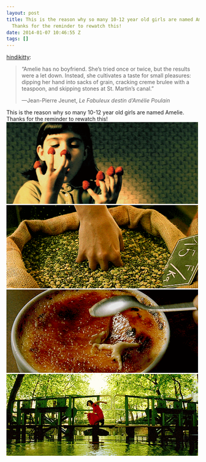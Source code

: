 ```yaml
---
layout: post
title: This is the reason why so many 10-12 year old girls are named Amelie.
  Thanks for the reminder to rewatch this!
date: 2014-01-07 10:46:55 Z
tags: []
---
```

[hindikitty](http://hindikitty.tumblr.com/post/44713474953/amelie-has-no-boyfriend-shes-tried-once-or):

> “Amelie has no boyfriend. She’s tried once or twice, but the results were a let down. Instead, she cultivates a taste for small pleasures: dipping her hand into sacks of grain, cracking creme brulee with a teaspoon, and skipping stones at St. Martin’s canal.”
> 
> —Jean-Pierre Jeunet, _Le Fabuleux destin d’Amélie Poulain_

This is the reason why so many 10-12 year old girls are named Amelie. Thanks for the reminder to rewatch this!
![](/media/2014/01/72543179413_0.gif)
![](/media/2014/01/72543179413_1.gif)
![](/media/2014/01/72543179413_2.gif)
![](/media/2014/01/72543179413_3.gif)
